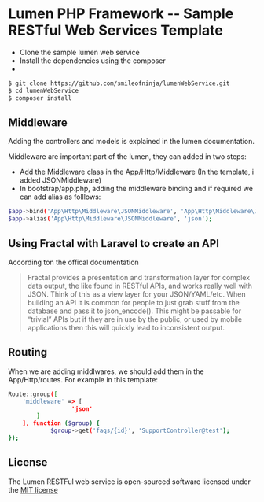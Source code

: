 # Lumen PHP Framework -- Sample RESTful Web Services Template

- Clone the sample lumen web service
- Install the dependencies using the composer
- 
```sh
$ git clone https://github.com/smileofninja/lumenWebService.git
$ cd lumenWebService
$ composer install
```

## Middleware

Adding the controllers and models is explained in the lumen documentation. 

Middleware are important part of the lumen, they can added in two steps:

- Add the Middleware class in the App/Http/Middleware (In the template, i added JSONMiddleware)
- In bootstrap/app.php, adding the middleware binding and if required we can add alias as folllows:
```sh
$app->bind('App\Http\Middleware\JSONMiddleware', 'App\Http\Middleware\JSONMiddleware');
$app->alias('App\Http\Middleware\JSONMiddleware', 'json');
```
## Using Fractal with Laravel to create an API

According ton the offical documentation 

> Fractal provides a presentation and transformation layer for complex data output, the like found in RESTful APIs, and works really well with JSON. Think of this as a view layer for your JSON/YAML/etc. When building an API it is common for people to just grab stuff from the database and pass it to json_encode(). This might be passable for “trivial” APIs but if they are in use by the public, or used by mobile applications then this will quickly lead to inconsistent output. 

## Routing 

When we are adding middlwares, we should add them in the App/Http/routes. For example in this template:
```sh
Route::group([
	'middleware' => [
                  'json'
		]
	], function ($group) {
            $group->get('faqs/{id}', 'SupportController@test');
});
```



## License

The Lumen RESTFul web service is open-sourced software licensed under the [MIT license](http://opensource.org/licenses/MIT)
